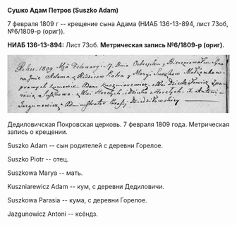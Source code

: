 **Сушко Адам Петров (Suszko Adam)**

7 февраля 1809 г -- крещение сына Адама (НИАБ 136-13-894, лист 73об,
№6/1809-р (ориг)).

**НИАБ 136-13-894:** Лист 73об. **Метрическая запись №6/1809-р (ориг).**

![](./media/e584878f4cf4ccf5d983e839a8a8eee2555146c5.png)

Дедиловичская Покровская церковь. 7 февраля 1809 года. Метрическая
запись о крещении.

Suszko Adam -- сын родителей с деревни Горелое.

Suszko Piotr -- отец.

Suszkowa Marya -- мать.

Kuszniarewicz Adam -- кум, с деревни Дедиловичи.

Suszkowa Parasia -- кума, с деревни Горелое.

Jazgunowicz Antoni -- ксёндз.
